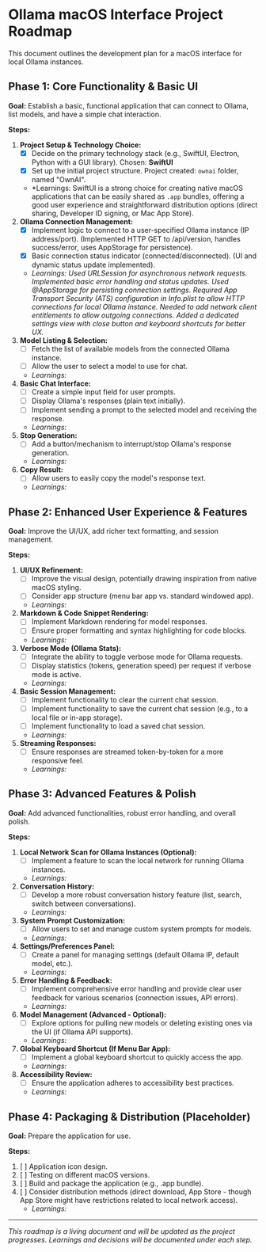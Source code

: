# Ollama macOS Interface Project Roadmap

This document outlines the development plan for a macOS interface for local Ollama instances.

## Phase 1: Core Functionality & Basic UI

**Goal:** Establish a basic, functional application that can connect to Ollama, list models, and have a simple chat interaction.

**Steps:**

1.  **Project Setup & Technology Choice:**
    *   [x] Decide on the primary technology stack (e.g., SwiftUI, Electron, Python with a GUI library). Chosen: **SwiftUI**
    *   [x] Set up the initial project structure. Project created: `ownai` folder, named "OwnAI".
    *   *Learnings: SwiftUI is a strong choice for creating native macOS applications that can be easily shared as `.app` bundles, offering a good user experience and straightforward distribution options (direct sharing, Developer ID signing, or Mac App Store).
2.  **Ollama Connection Management:**
    *   [x] Implement logic to connect to a user-specified Ollama instance (IP address/port). (Implemented HTTP GET to /api/version, handles success/error, uses AppStorage for persistence).
    *   [x] Basic connection status indicator (connected/disconnected). (UI and dynamic status update implemented).
    *   *Learnings: Used URLSession for asynchronous network requests. Implemented basic error handling and status updates. Used @AppStorage for persisting connection settings. Required App Transport Security (ATS) configuration in Info.plist to allow HTTP connections for local Ollama instance. Needed to add network client entitlements to allow outgoing connections. Added a dedicated settings view with close button and keyboard shortcuts for better UX.*
3.  **Model Listing & Selection:**
    *   [ ] Fetch the list of available models from the connected Ollama instance.
    *   [ ] Allow the user to select a model to use for chat.
    *   *Learnings:*
4.  **Basic Chat Interface:**
    *   [ ] Create a simple input field for user prompts.
    *   [ ] Display Ollama's responses (plain text initially).
    *   [ ] Implement sending a prompt to the selected model and receiving the response.
    *   *Learnings:*
5.  **Stop Generation:**
    *   [ ] Add a button/mechanism to interrupt/stop Ollama's response generation.
    *   *Learnings:*
6.  **Copy Result:**
    *   [ ] Allow users to easily copy the model's response text.
    *   *Learnings:*

## Phase 2: Enhanced User Experience & Features

**Goal:** Improve the UI/UX, add richer text formatting, and session management.

**Steps:**

1.  **UI/UX Refinement:**
    *   [ ] Improve the visual design, potentially drawing inspiration from native macOS styling.
    *   [ ] Consider app structure (menu bar app vs. standard windowed app).
    *   *Learnings:*
2.  **Markdown & Code Snippet Rendering:**
    *   [ ] Implement Markdown rendering for model responses.
    *   [ ] Ensure proper formatting and syntax highlighting for code blocks.
    *   *Learnings:*
3.  **Verbose Mode (Ollama Stats):**
    *   [ ] Integrate the ability to toggle verbose mode for Ollama requests.
    *   [ ] Display statistics (tokens, generation speed) per request if verbose mode is active.
    *   *Learnings:*
4.  **Basic Session Management:**
    *   [ ] Implement functionality to clear the current chat session.
    *   [ ] Implement functionality to save the current chat session (e.g., to a local file or in-app storage).
    *   [ ] Implement functionality to load a saved chat session.
    *   *Learnings:*
5.  **Streaming Responses:**
    *   [ ] Ensure responses are streamed token-by-token for a more responsive feel.
    *   *Learnings:*

## Phase 3: Advanced Features & Polish

**Goal:** Add advanced functionalities, robust error handling, and overall polish.

**Steps:**

1.  **Local Network Scan for Ollama Instances (Optional):**
    *   [ ] Implement a feature to scan the local network for running Ollama instances.
    *   *Learnings:*
2.  **Conversation History:**
    *   [ ] Develop a more robust conversation history feature (list, search, switch between conversations).
    *   *Learnings:*
3.  **System Prompt Customization:**
    *   [ ] Allow users to set and manage custom system prompts for models.
    *   *Learnings:*
4.  **Settings/Preferences Panel:**
    *   [ ] Create a panel for managing settings (default Ollama IP, default model, etc.).
    *   *Learnings:*
5.  **Error Handling & Feedback:**
    *   [ ] Implement comprehensive error handling and provide clear user feedback for various scenarios (connection issues, API errors).
    *   *Learnings:*
6.  **Model Management (Advanced - Optional):**
    *   [ ] Explore options for pulling new models or deleting existing ones via the UI (if Ollama API supports).
    *   *Learnings:*
7.  **Global Keyboard Shortcut (If Menu Bar App):**
    *   [ ] Implement a global keyboard shortcut to quickly access the app.
    *   *Learnings:*
8.  **Accessibility Review:**
    *   [ ] Ensure the application adheres to accessibility best practices.
    *   *Learnings:*

## Phase 4: Packaging & Distribution (Placeholder)

**Goal:** Prepare the application for use.

**Steps:**

1.  [ ] Application icon design.
2.  [ ] Testing on different macOS versions.
3.  [ ] Build and package the application (e.g., .app bundle).
4.  [ ] Consider distribution methods (direct download, App Store - though App Store might have restrictions related to local network access).
    *   *Learnings:*

---

*This roadmap is a living document and will be updated as the project progresses. Learnings and decisions will be documented under each step.* 
